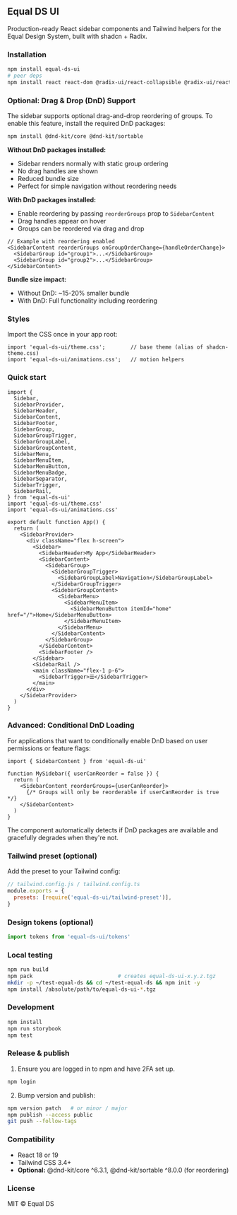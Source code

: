 ## Equal DS UI

Production-ready React sidebar components and Tailwind helpers for the Equal Design System, built with shadcn + Radix.

### Installation

```bash
npm install equal-ds-ui
# peer deps
npm install react react-dom @radix-ui/react-collapsible @radix-ui/react-tooltip @radix-ui/react-visually-hidden lucide-react tailwindcss
```

### Optional: Drag & Drop (DnD) Support

The sidebar supports optional drag-and-drop reordering of groups. To enable this feature, install the required DnD packages:

```bash
npm install @dnd-kit/core @dnd-kit/sortable
```

**Without DnD packages installed:**
- Sidebar renders normally with static group ordering
- No drag handles are shown
- Reduced bundle size
- Perfect for simple navigation without reordering needs

**With DnD packages installed:**
- Enable reordering by passing `reorderGroups` prop to `SidebarContent`
- Drag handles appear on hover
- Groups can be reordered via drag and drop

```tsx
// Example with reordering enabled
<SidebarContent reorderGroups onGroupOrderChange={handleOrderChange}>
  <SidebarGroup id="group1">...</SidebarGroup>
  <SidebarGroup id="group2">...</SidebarGroup>
</SidebarContent>
```

**Bundle size impact:**
- Without DnD: ~15-20% smaller bundle
- With DnD: Full functionality including reordering

### Styles

Import the CSS once in your app root:

```tsx
import 'equal-ds-ui/theme.css';        // base theme (alias of shadcn-theme.css)
import 'equal-ds-ui/animations.css';   // motion helpers
```

### Quick start

```tsx
import {
  Sidebar,
  SidebarProvider,
  SidebarHeader,
  SidebarContent,
  SidebarFooter,
  SidebarGroup,
  SidebarGroupTrigger,
  SidebarGroupLabel,
  SidebarGroupContent,
  SidebarMenu,
  SidebarMenuItem,
  SidebarMenuButton,
  SidebarMenuBadge,
  SidebarSeparator,
  SidebarTrigger,
  SidebarRail,
} from 'equal-ds-ui'
import 'equal-ds-ui/theme.css'
import 'equal-ds-ui/animations.css'

export default function App() {
  return (
    <SidebarProvider>
      <div className="flex h-screen">
        <Sidebar>
          <SidebarHeader>My App</SidebarHeader>
          <SidebarContent>
            <SidebarGroup>
              <SidebarGroupTrigger>
                <SidebarGroupLabel>Navigation</SidebarGroupLabel>
              </SidebarGroupTrigger>
              <SidebarGroupContent>
                <SidebarMenu>
                  <SidebarMenuItem>
                    <SidebarMenuButton itemId="home" href="/">Home</SidebarMenuButton>
                  </SidebarMenuItem>
                </SidebarMenu>
              </SidebarContent>
            </SidebarGroup>
          </SidebarContent>
          <SidebarFooter />
        </Sidebar>
        <SidebarRail />
        <main className="flex-1 p-6">
          <SidebarTrigger>☰</SidebarTrigger>
        </main>
      </div>
    </SidebarProvider>
  )
}
```

### Advanced: Conditional DnD Loading

For applications that want to conditionally enable DnD based on user permissions or feature flags:

```tsx
import { SidebarContent } from 'equal-ds-ui'

function MySidebar({ userCanReorder = false }) {
  return (
    <SidebarContent reorderGroups={userCanReorder}>
      {/* Groups will only be reorderable if userCanReorder is true */}
    </SidebarContent>
  )
}
```

The component automatically detects if DnD packages are available and gracefully degrades when they're not.

### Tailwind preset (optional)

Add the preset to your Tailwind config:

```js
// tailwind.config.js / tailwind.config.ts
module.exports = {
  presets: [require('equal-ds-ui/tailwind-preset')],
}
```

### Design tokens (optional)

```ts
import tokens from 'equal-ds-ui/tokens'
```

### Local testing

```bash
npm run build
npm pack                           # creates equal-ds-ui-x.y.z.tgz
mkdir -p ~/test-equal-ds && cd ~/test-equal-ds && npm init -y
npm install /absolute/path/to/equal-ds-ui-*.tgz
```

### Development

```bash
npm install
npm run storybook
npm test
```

### Release & publish

1) Ensure you are logged in to npm and have 2FA set up.

```bash
npm login
```

2) Bump version and publish:

```bash
npm version patch   # or minor / major
npm publish --access public
git push --follow-tags
```

### Compatibility

- React 18 or 19
- Tailwind CSS 3.4+
- **Optional:** @dnd-kit/core ^6.3.1, @dnd-kit/sortable ^8.0.0 (for reordering)

### License

MIT © Equal DS


